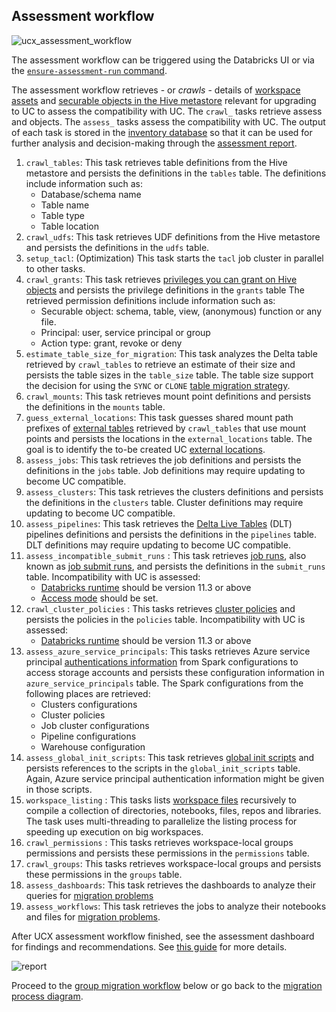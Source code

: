 ## Assessment workflow

![ucx_assessment_workflow](/images/ucx_assessment_workflow.png)

The assessment workflow can be triggered using the Databricks UI or via the
[`ensure-assessment-run` command](#ensure-assessment-run-command).

The assessment workflow retrieves - or *crawls* - details of [workspace assets](https://docs.databricks.com/en/workspace/workspace-assets.html)
and [securable objects in the Hive metastore](https://docs.databricks.com/en/data-governance/table-acls/object-privileges.html#securable-objects-in-the-hive-metastore)
relevant for upgrading to UC to assess the compatibility with UC. The `crawl_` tasks retrieve assess and objects. The
`assess_` tasks assess the compatibility with UC. The output of each task is stored in the
[inventory database](#installation-resources) so that it can be used for further analysis and decision-making through
the [assessment report](docs/reference/assessment.md).

1. `crawl_tables`: This task retrieves table definitions from the Hive metastore and persists the definitions in
   the `tables` table. The definitions include information such as:
   - Database/schema name
   - Table name
   - Table type
   - Table location
2. `crawl_udfs`: This task retrieves UDF definitions from the Hive metastore and persists the definitions in
   the `udfs` table.
3. `setup_tacl`: (Optimization) This task starts the `tacl` job cluster in parallel to other tasks.
4. `crawl_grants`: This task retrieves [privileges you can grant on Hive objects](https://docs.databricks.com/en/data-governance/table-acls/object-privileges.html#privileges-you-can-grant-on-hive-metastore-objects)
   and persists the privilege definitions in the `grants` table
   The retrieved permission definitions include information such as:
   - Securable object: schema, table, view, (anonymous) function or any file.
   - Principal: user, service principal or group
   - Action type: grant, revoke or deny
5. `estimate_table_size_for_migration`: This task analyzes the Delta table retrieved by `crawl_tables` to retrieve
   an estimate of their size and persists the table sizes in the `table_size` table. The table size support the decision
   for using the `SYNC` or `CLONE` [table migration strategy](#step-3-upgrade-the-metastore).
6. `crawl_mounts`: This task retrieves mount point definitions and persists the definitions in the `mounts` table.
7. `guess_external_locations`: This task guesses shared mount path prefixes of [external tables](https://docs.databricks.com/en/sql/language-manual/sql-ref-external-tables.html)
   retrieved by `crawl_tables` that use mount points and persists the locations in the `external_locations` table. The
   goal is to identify the to-be created UC [external locations](#step-23-create-external-locations).
8. `assess_jobs`: This task retrieves the job definitions and persists the definitions in the `jobs` table. Job
   definitions may require updating to become UC compatible.
9. `assess_clusters`: This task retrieves the clusters definitions and persists the definitions in the `clusters` table.
    Cluster definitions may require updating to become UC compatible.
10. `assess_pipelines`: This task retrieves the [Delta Live Tables](https://www.databricks.com/product/delta-live-tables)
    (DLT) pipelines definitions and persists the definitions in the `pipelines` table. DLT definitions may require
    updating to become UC compatible.
11. `assess_incompatible_submit_runs` : This task retrieves
    [job runs](https://docs.databricks.com/en/jobs/monitor.html#view-runs-for-a-job), also known as
    [job submit runs](https://docs.databricks.com/api/workspace/jobs/submit), and persists the definitions in the
    `submit_runs` table. Incompatibility with UC is assessed:
    - [Databricks runtime](https://www.databricks.com/glossary/what-is-databricks-runtime) should be version 11.3 or above
    - [Access mode](https://docs.databricks.com/en/compute/configure.html#access-modes) should be set.
12. `crawl_cluster_policies` : This tasks retrieves
    [cluster policies](https://docs.databricks.com/en/admin/clusters/policies.html) and persists the policies in the
    `policies` table. Incompatibility with UC is assessed:
    - [Databricks runtime](https://www.databricks.com/glossary/what-is-databricks-runtime) should be version 11.3 or above
13. `assess_azure_service_principals`: This tasks retrieves Azure service principal
    [authentications information](https://learn.microsoft.com/en-us/azure/databricks/connect/storage/tutorial-azure-storage#connect-adls)
    from Spark configurations to access storage accounts and persists these configuration information
    in `azure_service_principals` table. The Spark configurations from the following places are retrieved:
    - Clusters configurations
    - Cluster policies
    - Job cluster configurations
    - Pipeline configurations
    - Warehouse configuration
14. `assess_global_init_scripts`: This task retrieves
    [global init scripts](https://docs.databricks.com/en/init-scripts/global.html) and persists references to the
    scripts in the `global_init_scripts` table. Again, Azure service principal authentication information might be given
    in those scripts.
15. `workspace_listing` : This tasks lists [workspace files](https://docs.databricks.com/en/workspace/workspace-assets.html#files)
    recursively to compile a collection of directories, notebooks, files, repos and libraries. The task uses multi-threading
    to parallelize the listing process for speeding up execution on big workspaces.
16. `crawl_permissions` : This tasks retrieves workspace-local groups permissions and persists these permissions in the `permissions` table.
17. `crawl_groups`: This tasks retrieves workspace-local groups and persists these permissions in the `groups` table.
18. `assess_dashboards`: This task retrieves the dashboards to analyze their queries for
    [migration problems](#linter-message-codes)
19. `assess_workflows`: This task retrieves the jobs to analyze their notebooks and files for
    [migration problems](#linter-message-codes).

After UCX assessment workflow finished, see the assessment dashboard for findings and recommendations.
See [this guide](docs/reference/assessment.md) for more details.

![report](/images/assessment-report.png)

Proceed to the [group migration workflow](#group-migration-workflow) below or go back to the
[migration process diagram](#migration-process).


